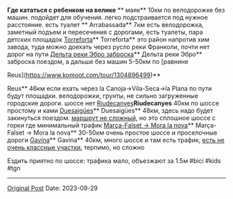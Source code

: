 **Где кататься с ребенком на велике**
**
маяк** 10км по велодорожке без машин. подойдет для обучения. легко подстраивается под нужное расстояние. есть туалет
**
Arrabassada** 7км есть велодорожка, заметный подъем и пересечения с дорогами, есть туалеты, пара детских площадок
[
Torreforta](https://www.komoot.com/tour/1312095769)**
Torreforta** это район напротив хим завода, туда можно доехать через русло реки Франколи, почти нет дорог на пути
[
Дельта реки Эбро заброска](1709.md)**
Дельта реки Эбро** заброска поездом, а дальше без машин 5-50км по [равнине

Reus](https://www.komoot.com/tour/1304896499)**

Reus** 46км если ехать через la Canoja->Vila-Seca->la Plana по пути будут площадки. велодорожки, грунты, не сильно загруженные городские дороги. шоссе нет
[
Riudecanyes](2278.md)**Riudecanyes** 40км по шоссе простому и ками
[
Duesaigües](https://www.komoot.com/tour/1244861616)**
Duesaigües** 48км, здесь надо будет закинуться поездом. [маршрут не сложный,](1421.md) но это сплошное шоссе с горки где минимальный трафик
[
Marça-Falset -> Mora la nova](2006.md)**
Marça-Falset -> Mora la nova** 30-50км очень простое шоссе и проселочные дороги
[
Gavina](https://www.komoot.com/tour/1321294545)**
Gavina** 40км, много шоссе и там есть трафик, [есть не очень классные участки.](1599.md) терпимо, но сложно

Ездить приятно по шоссе: трафика мало, объезжают за 1.5м
#bici #kids #tgn

---
[Original Post](https://t.me/lev2tarragona/1601)
Date: 2023-09-29

